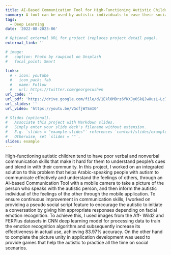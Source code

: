 ```yaml
---
title: AI-Based Communication Tool for High-Functioning Autistic Children
summary: A tool can be used by autistic individuals to ease their social communication, through which deep learning and game development are used. (Gained 21st position out of 183 teams in Dell envision the future competition for graduation projects)
tags:
  - Deep Learning
date: '2022-08-2023-06'

# Optional external URL for project (replaces project detail page).
external_link: ''

# image:
#   caption: Photo by rawpixel on Unsplash
#   focal_point: Smart

links:
  # - icon: youtube
  #   icon_pack: fab
  #   name: Follow
  #   url: https://twitter.com/georgecushen
url_code: ''
url_pdf: 'https://drive.google.com/file/d/1Ekl0MDrz6fKXJyOSkQJwUuzL-Lc730mq/view?usp=sharing'
url_slides: ''
url_video: 'https://youtu.be/VGcfjWTSmI0'

# Slides (optional).
#   Associate this project with Markdown slides.
#   Simply enter your slide deck's filename without extension.
#   E.g. `slides = "example-slides"` references `content/slides/example-slides.md`.
#   Otherwise, set `slides = ""`.
slides: example
---
```


High-functioning autistic children tend to have poor verbal and nonverbal communication skills that make it hard for them to understand people’s cues and blend in with their community. In this project, I worked on an integrated solution to this problem that helps Arabic-speaking people with autism to communicate effectively and understand the feelings of others, through an AI-based Communication Tool with a mobile camera to take a picture of the person who speaks with the autistic person, and then inform the autistic individual of the feelings of the other through the mobile application. To ensure continuous improvement in communication skills, I worked on providing a pseudo social script feature to encourage the autistic to initiate a conversation by giving him appropriate responses depending on facial emotion recognition. To achieve this, I used images from the Aff- Wild2 and FERPlus datasets in CNN deep learning model for processing data to train the emotion recognition algorithm and subsequently increase its effectiveness in actual use, achieving 83.97% accuracy. On the other hand to complete the picture unity in application development was uesd to provide games that help the autistic to practice all the time on social scenarios.